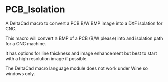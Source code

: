 # PCB_Isolation
A DeltaCad macro to convert a PCB B/W BMP image into a DXF isolation for CNC.

This macro will convert a BMP of a PCB (B/W please) into and isolation path for a CNC machine.

It has options for line thickness and image enhancement but best to start with a high resolution image if possible.

The DeltaCad macro language module does not work under Wine so windows only.

